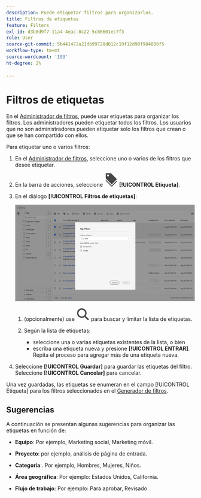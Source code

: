 ```yaml
---
description: Puede etiquetar filtros para organizarlos.
title: Filtros de etiquetas
feature: Filters
exl-id: d3b8d9f7-11a4-4eac-8c22-5c86601ec7f3
role: User
source-git-commit: 5b441472a21db99728d012c19f12d98f984086f5
workflow-type: tm+mt
source-wordcount: '193'
ht-degree: 2%

---
```


# Filtros de etiquetas

En el [Administrador de filtros](manage-filters.md), puede usar etiquetas para organizar los filtros. Los administradores pueden etiquetar todos los filtros. Los usuarios que no son administradores pueden etiquetar solo los filtros que crean o que se han compartido con ellos.

Para etiquetar uno o varios filtros:

1. En el [Administrador de filtros](manage-filters.md), seleccione uno o varios de los filtros que desee etiquetar.
1. En la barra de acciones, seleccione ![Etiquetas](/help/assets/icons/Labels.svg) **[!UICONTROL Etiqueta]**.
1. En el diálogo **[!UICONTROL Filtros de etiquetas]**:

   ![Cuadro de diálogo Filtros de etiquetas](assets/tag-filter-dialog.png)

   1. (opcionalmente) use ![Buscar](/help/assets/icons/Search.svg) para buscar y limitar la lista de etiquetas.

   2. Según la lista de etiquetas:

      * seleccione una o varias etiquetas existentes de la lista, o bien
      * escriba una etiqueta nueva y presione **[!UICONTROL ENTRAR]**. Repita el proceso para agregar más de una etiqueta nueva.

1. Seleccione **[!UICONTROL Guardar]** para guardar las etiquetas del filtro. Seleccione **[!UICONTROL Cancelar]** para cancelar.

Una vez guardadas, las etiquetas se enumeran en el campo [!UICONTROL Etiqueta] para los filtros seleccionados en el [Generador de filtros](filter-builder.md).


## Sugerencias

A continuación se presentan algunas sugerencias para organizar las etiquetas en función de:

* **Equipo**: Por ejemplo, Marketing social, Marketing móvil.

* **Proyecto**: por ejemplo, análisis de página de entrada.

* **Categoría**:. Por ejemplo, Hombres, Mujeres, Niños.

* **Área geográfica**: Por ejemplo: Estados Unidos, California.

* **Flujo de trabajo**: Por ejemplo: Para aprobar, Revisado

